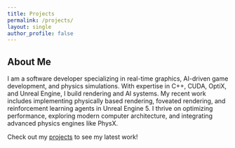 ```yaml
---
title: Projects
permalink: /projects/
layout: single
author_profile: false
---
```


## About Me

I am a software developer specializing in real-time graphics, AI-driven game development, and physics simulations. With expertise in C++, CUDA, OptiX, and Unreal Engine, I build rendering and AI systems. My recent work includes implementing physically based rendering, foveated rendering, and reinforcement learning agents in Unreal Engine 5. I thrive on optimizing performance, exploring modern computer architecture, and integrating advanced physics engines like PhysX.

Check out my [projects](/projects) to see my latest work!
